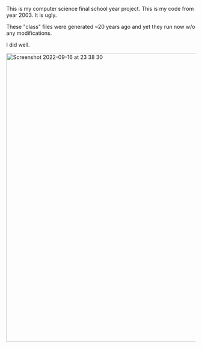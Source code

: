 This is my computer science final school year project. This is my code from year 2003. It is ugly.

These "class" files were generated ~20 years ago and yet they run now w/o any modifications.

I did well.

<img width="769" alt="Screenshot 2022-09-16 at 23 38 30" src="https://user-images.githubusercontent.com/302707/190734181-8dbe699f-3143-4ea2-9b01-34203a2ca42f.png">
